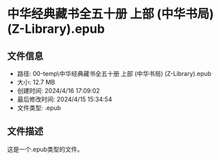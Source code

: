 ﻿# 中华经典藏书全五十册 上部 (中华书局) (Z-Library).epub

## 文件信息
- 路径: 00-temp\中华经典藏书全五十册 上部 (中华书局) (Z-Library).epub
- 大小: 12.7 MB
- 创建时间: 2024/4/16 17:09:02
- 最后修改时间: 2024/4/15 15:34:54
- 文件类型: .epub

## 文件描述
这是一个.epub类型的文件。

